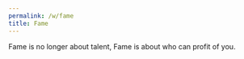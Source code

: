 ```yaml
---
permalink: /w/fame
title: Fame
---
```


Fame is no longer about talent, Fame is about who can profit of you.
